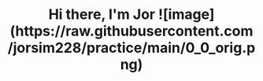 <h1 align="center">Hi there, I'm Jor</a> 
![image](https://raw.githubusercontent.com/jorsim228/practice/main/0_0_orig.png)

